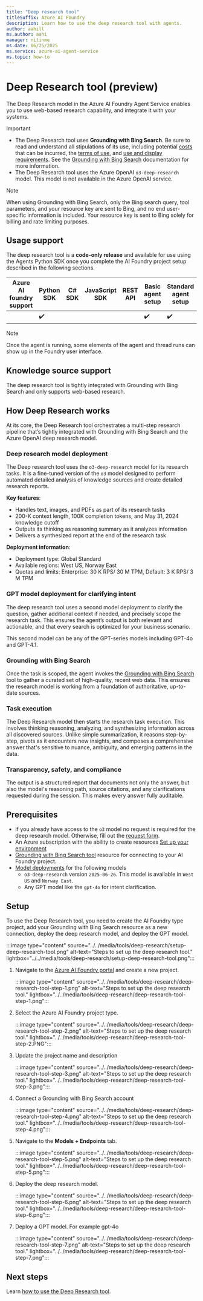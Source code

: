 ```yaml
---
title: "Deep research tool"
titleSuffix: Azure AI Foundry
description: Learn how to use the deep research tool with agents.
author: aahill
ms.author: aahi
manager: nitinme
ms.date: 06/25/2025
ms.service: azure-ai-agent-service
ms.topic: how-to
---
```


# Deep Research tool (preview)

The Deep Research model in the Azure AI Foundry Agent Service enables you to use web-based research capability, and integrate it with your systems.

> [!IMPORTANT]
> * The Deep Research tool uses **Grounding with Bing Search**. Be sure to read and understand all stipulations of its use, including potential [costs](https://www.microsoft.com/bing/apis/grounding-pricing) that can be incurred, the [terms of use](https://www.microsoft.com/bing/apis/grounding-legal), and [use and display requirements](./bing-grounding.md#how-to-display-grounding-with-bing-search-results). See the [Grounding with Bing Search](./bing-grounding.md) documentation for more information.
> * The Deep Research tool uses the Azure OpenAI `o3-deep-research` model. This model is not available in the Azure OpenAI service.

> [!NOTE]
> When using Grounding with Bing Search, only the Bing search query, tool parameters, and your resource key are sent to Bing, and no end user-specific information is included. Your resource key is sent to Bing solely for billing and rate limiting purposes. 

## Usage support
The deep research tool is a **code-only release** and available for use using the Agents Python SDK once you complete the AI Foundry project setup described in the following sections.

|Azure AI foundry support  | Python SDK |	C# SDK | JavaScript SDK | REST API |Basic agent setup | Standard agent setup |
|---------|---------|---------|---------|---------|---------|---------|
|  | ✔️ |  |  |  | ✔️  | ✔️ |

> [!NOTE]
> Once the agent is running, some elements of the agent and thread runs can show up in the Foundry user interface.

## Knowledge source support
The deep research tool is tightly integrated with Grounding with Bing Search and only supports web-based research.

## How Deep Research works

At its core, the Deep Research tool orchestrates a multi-step research pipeline that’s tightly integrated with Grounding with Bing Search and the Azure OpenAI deep research model.

### Deep research model deployment

The Deep research tool uses the `o3-deep-research` model for its research tasks. It is a fine-tuned version of the `o3` model designed to perform automated detailed analysis of knowledge sources and create detailed research reports.

**Key features**:
- Handles text, images, and PDFs as part of its research tasks
- 200-K context length, 100K completion tokens, and May 31, 2024 knowledge cutoff
- Outputs its thinking as reasoning summary as it analyzes information
- Delivers a synthesized report at the end of the research task

**Deployment information**:
- Deployment type: Global Standard
- Available regions: West US, Norway East
- Quotas and limits: Enterprise: 30 K RPS/ 30 M TPM, Default: 3 K RPS/ 3 M TPM

### GPT model deployment for clarifying intent

The deep research tool uses a second model deployment to clarify the question, gather additional context if needed, and precisely scope the research task. This ensures the agent’s output is both relevant and actionable, and that every search is optimized for your business scenario.

This second model can be any of the GPT-series models including GPT-4o and GPT-4.1.

### Grounding with Bing Search

Once the task is scoped, the agent invokes the [Grounding with Bing Search](./bing-grounding.md) tool to gather a curated set of high-quality, recent web data. This ensures the research model is working from a foundation of authoritative, up-to-date sources. 

### Task execution

The Deep Research model then starts the research task execution. This involves thinking reasoning, analyzing, and synthesizing information across all discovered sources. Unlike simple summarization, it reasons step-by-step, pivots as it encounters new insights, and composes a comprehensive answer that's sensitive to nuance, ambiguity, and emerging patterns in the data. 

### Transparency, safety, and compliance

The output is a structured report that documents not only the answer, but also the model's reasoning path, source citations, and any clarifications requested during the session. This makes every answer fully auditable.

## Prerequisites
- If you already have access to the `o3` model no request is required for the deep research model. Otherwise, fill out the [request form](https://aka.ms/OAI/deepresearchaccess). 
- An Azure subscription with the ability to create resources [Set up your environment](../../environment-setup.md)
- [Grounding with Bing Search tool](./bing-grounding.md) resource for connecting to your AI Foundry project.
- [Model deployments](../../../model-inference/how-to/create-model-deployments.md) for the following models
    - `o3-deep-research` version `2025-06-26`. This model is available in `West US` and `Norway East`.
    - Any GPT model like the `gpt-4o` for intent clarification.

## Setup 

To use the Deep Research tool, you need to create the AI Foundry type project, add your Grounding with Bing Search resource as a new connection, deploy the deep research model, and deploy the GPT model. 

:::image type="content" source="../../media/tools/deep-research/setup-deep-research-tool.png" alt-text="Steps to set up the deep research tool." lightbox="../../media/tools/deep-research/setup-deep-research-tool.png":::

1. Navigate to the [Azure AI Foundry portal](https://ai.azure.com/?cid=learnDocs) and create a new project.
   
   :::image type="content" source="../../media/tools/deep-research/deep-research-tool-step-1.png" alt-text="Steps to set up the deep research tool." lightbox="../../media/tools/deep-research/deep-research-tool-step-1.png":::

1. Select the Azure AI Foundry project type.
   
    :::image type="content" source="../../media/tools/deep-research/deep-research-tool-step-2.png" alt-text="Steps to set up the deep research tool." lightbox="../../media/tools/deep-research/deep-research-tool-step-2.PNG":::

1. Update the project name and description
   
    :::image type="content" source="../../media/tools/deep-research/deep-research-tool-step-3.png" alt-text="Steps to set up the deep research tool." lightbox="../../media/tools/deep-research/deep-research-tool-step-3.png":::

1. Connect a Grounding with Bing Search account
   
    :::image type="content" source="../../media/tools/deep-research/deep-research-tool-step-4.png" alt-text="Steps to set up the deep research tool." lightbox="../../media/tools/deep-research/deep-research-tool-step-4.png":::

1. Navigate to the **Models + Endpoints** tab.
   
    :::image type="content" source="../../media/tools/deep-research/deep-research-tool-step-5.png" alt-text="Steps to set up the deep research tool." lightbox="../../media/tools/deep-research/deep-research-tool-step-5.png":::

1. Deploy the deep research model.
   
    :::image type="content" source="../../media/tools/deep-research/deep-research-tool-step-6.png" alt-text="Steps to set up the deep research tool." lightbox="../../media/tools/deep-research/deep-research-tool-step-6.png":::

1. Deploy a GPT model. For example gpt-4o

    :::image type="content" source="../../media/tools/deep-research/deep-research-tool-step-7.png" alt-text="Steps to set up the deep research tool." lightbox="../../media/tools/deep-research/deep-research-tool-step-7.png":::

## Next steps

Learn [how to use the Deep Research tool](./deep-research-samples.md). 
